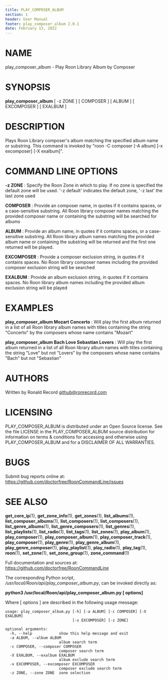 ```yaml
---
title: PLAY_COMPOSER_ALBUM
section: 1
header: User Manual
footer: play_composer_album 2.0.1
date: February 13, 2022
---
```

# NAME
play_composer_album - Play Roon Library Album by Composer

# SYNOPSIS
**play_composer_album** [ -z ZONE ] [ COMPOSER ] [ ALBUM ] [ EXCOMPOSER ] [ EXALBUM ]

# DESCRIPTION
Plays Roon Library composer's album matching the specified album name or substring. This command is invoked by "roon -C composer [-A album] [-x excomposer] [-X exalbum]".

# COMMAND LINE OPTIONS
**-z ZONE**
: Specify the Roon Zone in which to play. If no zone is specified the default zone will be used.  '-z default' indicates the default zone, '-z last' the last zone used

**COMPOSER**
: Provide an composer name, in quotes if it contains spaces, or a case-sensitive substring. All Roon library composer names matching the provided composer name or containing the substring will be searched for albums

**ALBUM**
: Provide an album name, in quotes if it contains spaces, or a case-sensitive substring. All Roon library album names matching the provided album name or containing the substring will be returned and the first one returned will be played.

**EXCOMPOSER**
: Provide a composer exclusion string, in quotes if it contains spaces. No Roon library composer names including the provided composer exclusion string will be searched

**EXALBUM**
: Provide an album exclusion string, in quotes if it contains spaces. No Roon library album names including the provided album exclusion string will be played

# EXAMPLES
**play_composer_album Mozart Concerto**
: Will play the first album returned in a list of all Roon library album names with titles containing the string "Concerto" by the composers whose name contains "Mozart"

**play_composer_album Bach Love Sebastian Lovers**
: Will play the first album returned in a list of all Roon library album names with titles containing the string "Love" but not "Lovers" by the composers whose name contains "Bach" but not "Sebastian"

# AUTHORS
Written by Ronald Record github@ronrecord.com

# LICENSING
PLAY_COMPOSER_ALBUM is distributed under an Open Source license.
See the file LICENSE in the PLAY_COMPOSER_ALBUM source distribution
for information on terms &amp; conditions for accessing and
otherwise using PLAY_COMPOSER_ALBUM and for a DISCLAIMER OF ALL WARRANTIES.

# BUGS
Submit bug reports online at: https://github.com/doctorfree/RoonCommandLine/issues

# SEE ALSO
**get_core_ip**(1), **get_zone_info**(1), **get_zones**(1), **list_albums**(1), **list_composer_albums**(1), **list_composers**(1), **list_composers**(1), **list_genre_albums**(1), **list_genre_composers**(1), **list_genres**(1), **list_playlists**(1), **list_radio**(1), **list_tags**(1), **list_zones**(1), **play_album**(1), **play_composer**(1), **play_composer_album**(1), **play_composer_track**(1), **play_composer**(1), **play_genre**(1), **play_genre_album**(1), **play_genre_composer**(1), **play_playlist**(1), **play_radio**(1), **play_tag**(1), **roon**(1), **set_zone**(1), **set_zone_group**(1), **zone_command**(1)

Full documentation and sources at: https://github.com/doctorfree/RoonCommandLine

The corresponding Python script, */usr/local/Roon/api/play_composer_album.py*,
can be invoked directly as:

**python3 /usr/local/Roon/api/play_composer_album.py [ options]**

Where [ options ] are described in the following usage message:

~~~~
usage: play_composer_album.py [-h] [-a ALBUM] [-c COMPOSER] [-X EXALBUM]
                              [-x EXCOMPOSER] [-z ZONE]

optional arguments:
  -h, --help            show this help message and exit
  -a ALBUM, --album ALBUM
                        album search term
  -c COMPOSER, --composer COMPOSER
                        composer search term
  -X EXALBUM, --exalbum EXALBUM
                        album exclude search term
  -x EXCOMPOSER, --excomposer EXCOMPOSER
                        composer exclude search term
  -z ZONE, --zone ZONE  zone selection
~~~~
